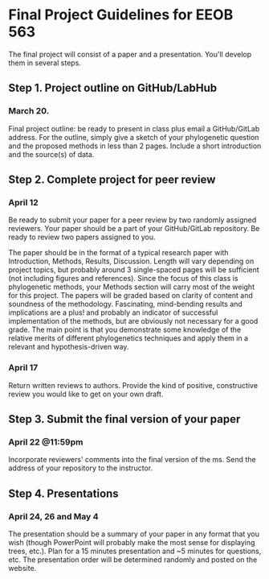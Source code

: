 # Final Project Guidelines for EEOB 563

The final project will consist of a paper and a presentation. You'll develop them in several steps.

## Step 1. Project outline on GitHub/LabHub
### March 20.
Final project outline: be ready to present in class plus email a GitHub/GitLab address. For the outline, simply give a sketch of your phylogenetic question and the proposed methods in less than 2 pages. Include a short introduction and the source(s) of data.

## Step 2. Complete project for peer review
### April 12

Be ready to submit your paper for a peer review by two randomly assigned reviewers. Your paper should be a part of your GitHub/GitLab repository. Be ready to review two papers assigned to you.

The paper should be in the format of a typical research paper with Introduction, Methods, Results, Discussion.  Length will vary depending on project topics, but probably around 3 single-spaced pages will be sufficient (not including figures and references).  Since the focus of this class is phylogenetic methods, your Methods section will carry most of the weight for this project. The papers will be graded based on clarity of content and soundness of the methodology.  Fascinating, mind-bending results and implications are a plus! and probably an indicator of successful implementation of the methods, but are obviously not necessary for a good grade.  The main point is that you demonstrate some knowledge of the relative merits of different phylogenetics techniques and apply them in a relevant and hypothesis-driven way.


### April 17
Return written reviews to authors. Provide the kind of positive, constructive review you would like to get on your own draft.

## Step 3. Submit the final version of your paper
### April 22 @11:59pm
Incorporate reviewers' comments into the final version of the ms.  Send the address of your repository to the instructor.

## Step 4. Presentations
### April 24, 26 and May 4
The presentation should be a summary of your paper in any format that you wish (though PowerPoint will probably make the most sense for displaying trees, etc.).  Plan for a 15 minutes presentation and ~5 minutes for questions, etc. The presentation order will be determined randomly and posted on the website.  
